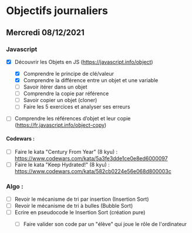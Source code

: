 # Objectifs journaliers

## Mercredi 08/12/2021 


### Javascript

* [X] Découvrir les Objets en JS (https://javascript.info/object)
  * [X] Comprendre le principe de clé/valeur
  * [X] Comprendre la différence entre un objet et une variable
  * [ ] Savoir itérer dans un objet
  * [ ] Comprendre la copie par référence
  * [ ] Savoir copier un objet (cloner)
  * [ ] Faire les 5 exercices et analyser ses erreurs
* [ ] Comprendre les références d’objet et leur copie (https://fr.javascript.info/object-copy) 


#### Codewars :

 * [ ] Faire le kata "Century From Year" (8 kyu) : https://www.codewars.com/kata/5a3fe3dde1ce0e8ed6000097
 * [ ] Faire le kata "Keep Hydrated!" (8 kyu) : https://www.codewars.com/kata/582cb0224e56e068d800003c

### Algo : 

* [ ] Revoir le mécanisme de tri par insertion (Insertion Sort)
* [ ] Revoir le mécanisme de tri à bulles (Bubble Sort)
* [ ] Ecrire en pseudocode le Insertion Sort (création pure)
  * [ ] Faire valider son code par un "élève" qui joue le rôle de l'ordinateur

